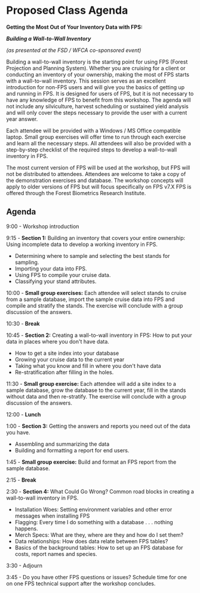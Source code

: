 # Proposed Class Agenda

**Getting the Most Out of Your Inventory Data with FPS:**

***Building a Wall-to-Wall Inventory***

*(as presented at the FSD / WFCA co-sponsored event)*

Building a wall-to-wall inventory is the starting point for using FPS (Forest Projection and Planning System). Whether you are cruising for a client or conducting an inventory of your ownership, making the most of FPS starts with a wall-to-wall inventory. This session serves as an excellent introduction for non-FPS users and will give you the basics of getting up and running in FPS. It is designed for users of FPS, but it is not necessary to have any knowledge of FPS to benefit from this workshop. The agenda will not include any silviculture, harvest scheduling or sustained yield analysis and will only cover the steps necessary to provide the user with a current year answer.

Each attendee will be provided with a Windows / MS Office compatible laptop. Small group exercises will offer time to run through each exercise and learn all the necessary steps. All attendees will also be provided with a step-by-step checklist of the required steps to develop a wall-to-wall inventory in FPS.

The most current version of FPS will be used at the workshop, but FPS will not be distributed to attendees. Attendees are welcome to take a copy of the demonstration exercises and database. The workshop concepts will apply to older versions of FPS but will focus specifically on FPS v7.X FPS is offered through the Forest Biometrics Research Institute.

## Agenda

9:00 - Workshop introduction

9:15 - **Section 1:** Building an inventory that covers your entire ownership: Using incomplete data to develop a working inventory in FPS.

- Determining where to sample and selecting the best stands for sampling.
- Importing your data into FPS.
- Using FPS to compile your cruise data.
- Classifying your stand attributes.

10:00 - **Small group exercises:** Each attendee will select stands to cruise from a sample database, import the sample cruise data into FPS and compile and stratify the stands. The exercise will conclude with a group discussion of the answers.

10:30 - **Break**

10:45 - **Section 2:** Creating a wall-to-wall inventory in FPS: How to put your data in places where you don't have data.

- How to get a site index into your database
- Growing your cruise data to the current year
- Taking what you know and fill in where you don't have data
- Re-stratification after filling in the holes.

11:30 - **Small group exercise:** Each attendee will add a site index to a sample database, grow the database to the current year, fill in the stands without data and then re-stratify. The exercise will conclude with a group discussion of the answers.

12:00 - **Lunch**

1:00 - **Section 3:** Getting the answers and reports you need out of the data you have.

- Assembling and summarizing the data
- Building and formatting a report for end users.

1:45 - **Small group exercise:** Build and format an FPS report from the sample database.

2:15 - **Break**

2:30 - **Section 4:** What Could Go Wrong? Common road blocks in creating a wall-to-wall inventory in FPS.

- Installation Woes: Setting environment variables and other error messages when installing FPS
- Flagging: Every time I do something with a database . . . nothing happens.
- Merch Specs: What are they, where are they and how do I set them?
- Data relationships: How does data relate between FPS tables?
- Basics of the background tables: How to set up an FPS database for costs, report names and species.

3:30 - Adjourn

3:45 - Do you have other FPS questions or issues? Schedule time for one on one FPS technical support after the workshop concludes.

